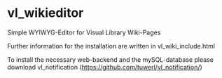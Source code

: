 # vl_wikieditor
Simple WYIWYG-Editor for Visual Library Wiki-Pages

Further information for the installation are written in vl_wiki_include.html

To install the necessary web-backend and the mySQL-database please download vl_notification (https://github.com/tuwerl/vl_notification/)
